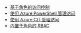 - [基于角色的访问控制](/documentation/articles/role-based-access-control-configure/)
- [使用 Azure PowerShell 管理访问](/documentation/articles/role-based-access-control-manage-access-powershell/)
- [使用 Azure CLI 管理访问](/documentation/articles/role-based-access-control-manage-access-azure-cli/)
- [内置于角色的 RBAC](/documentation/articles/role-based-access-built-in-roles/)

<!---HONumber=Mooncake_0307_2016-->